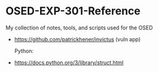 # OSED-EXP-301-Reference
 
 My collection of notes, tools, and scripts used for the OSED

 * https://github.com/patrickhener/invictus (vuln app)

   Python:
 * https://docs.python.org/3/library/struct.html
